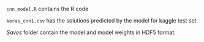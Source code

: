 `cnn_model.R` contains the R code

`keras_cnn1.csv` has the solutions predicted by the model for kaggle test set.

_Saves_ folder contain the model and model weights in HDF5 format. 
